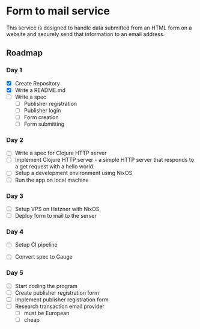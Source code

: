 # Form to mail service

This service is designed to handle data submitted from an HTML form on a website and securely send that information to an email address.

## Roadmap

### Day 1
- [x] Create Repository
- [x] Write a README.md
- [ ] Write a spec
     - [ ] Publisher registration
     - [ ] Publisher login
     - [ ] Form creation
     - [ ] Form submitting

### Day 2

- [ ] Write a spec for Clojure HTTP server
- [ ] Implement Clojure HTTP server - a simple HTTP server that responds to a get request with a hello world.
- [ ] Setup a development environment using NixOS
- [ ] Run the app on local machine

### Day 3

- [ ] Setup VPS on Hetzner with NixOS
- [ ] Deploy form to mail to the server

### Day 4

- [ ] Setup CI pipeline
- [ ] Convert spec to Gauge


### Day 5

- [ ] Start coding the program
- [ ] Create publisher registration form
- [ ] Implement publisher registration form
- [ ] Research transaction email provider
    - [ ] must be European 
    - [ ] cheap
